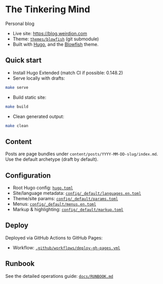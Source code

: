 # The Tinkering Mind

Personal blog

- Live site: https://blog.weirdion.com
- Theme: [`themes/blowfish`](./themes/blowfish) (git submodule)
- Built with [Hugo](https://gohugo.io/), and the [Blowfish](https://blowfish.page/) theme.

## Quick start

- Install Hugo Extended (match CI if possible: 0.148.2)
- Serve locally with drafts:

```sh
make serve
```

- Build static site:

```sh
make build
```

- Clean generated output:

```sh
make clean
```

## Content

Posts are page bundles under `content/posts/YYYY-MM-DD-slug/index.md`. Use the default archetype (draft by default).

## Configuration

- Root Hugo config: [`hugo.toml`](./hugo.toml)
- Site/language metadata: [`config/_default/languages.en.toml`](./config/_default/languages.en.toml)
- Theme/site params: [`config/_default/params.toml`](./config/_default/params.toml)
- Menus: [`config/_default/menus.en.toml`](./config/_default/menus.en.toml)
- Markup & highlighting: [`config/_default/markup.toml`](./config/_default/markup.toml)

## Deploy

Deployed via GitHub Actions to GitHub Pages:
- Workflow: [`.github/workflows/deploy-gh-pages.yml`](./.github/workflows/deploy-gh-pages.yml)

## Runbook

See the detailed operations guide: [`docs/RUNBOOK.md`](./docs/RUNBOOK.md)
